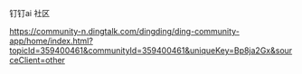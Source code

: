 
钉钉ai    社区



https://community-n.dingtalk.com/dingding/ding-community-app/home/index.html?topicId=359400461&communityId=359400461&uniqueKey=Bp8ja2Gx&sourceClient=other

